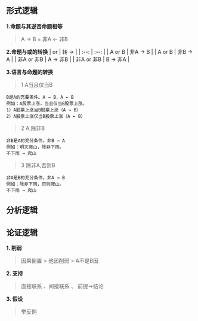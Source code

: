 ## 形式逻辑

**1.命题与其逆否命题相等**
> A → B = 非A ← 非B

**2.命题与或的转换**
| or | 转 → |
| :--: | :--: |
| A or B | 非A → B |
| A or B | 非B → A |
| 非A or 非B | A → 非B |
| 非A or 非B | B → 非A |

**3.语言与命题的转换**
>1 A当且仅当B
```
B是A的充要条件。A → B，A ← B
例如：A股票上涨，当且仅当B股票上涨。
1）A股票上涨当B股票上涨（A → B）
2）A股票上涨仅当B股票上涨（A ← B）
```
>2 A,除非B
```
非B是A的充分条件。非B → A
例如：明天爬山，除非下雨。
不下雨 → 爬山
```
>3 除非A,否则B
```
非A是B的充分条件。非A → B
例如：除非下雨，否则爬山。
不下雨 → 爬山
```
## 分析逻辑

## 论证逻辑
**1. 削弱**
> 因果倒置 > 他因削弱 > A不是B因

**2. 支持**
> 直接联系 、间接联系 、 前提→结论

**3. 假设**
> 举反例
